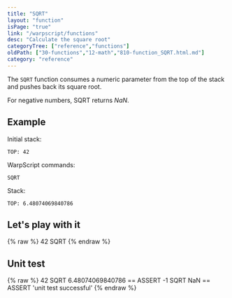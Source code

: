 ```yaml
---
title: "SQRT"
layout: "function"
isPage: "true"
link: "/warpscript/functions"
desc: "Calculate the square root"
categoryTree: ["reference","functions"]
oldPath: ["30-functions","12-math","810-function_SQRT.html.md"]
category: "reference"
---
```

 

The `SQRT` function consumes a numeric parameter from the top of the stack and pushes back its square root.

For negative numbers, SQRT returns *NaN*.


## Example ##

Initial stack:

    TOP: 42


WarpScript commands:

    SQRT

Stack: 

    TOP: 6.48074069840786

## Let's play with it ##

{% raw %}
<warp10-warpscript-widget backend="{{backend}}"  exec-endpoint="{{execEndpoint}}">42 
SQRT
</warp10-warpscript-widget>
{% endraw %}    


## Unit test ##

{% raw %}
<warp10-warpscript-widget backend="{{backend}}"  exec-endpoint="{{execEndpoint}}">42 SQRT
6.48074069840786 == ASSERT
-1 SQRT
NaN == ASSERT 
'unit test successful'
</warp10-warpscript-widget>
{% endraw %}        
